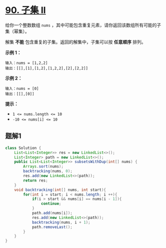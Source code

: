 # [90. 子集 II](https://leetcode.cn/problems/subsets-ii/)

给你一个整数数组 `nums` ，其中可能包含重复元素，请你返回该数组所有可能的子集（幂集）。

解集 **不能** 包含重复的子集。返回的解集中，子集可以按 **任意顺序** 排列。

 

**示例 1：**

```
输入：nums = [1,2,2]
输出：[[],[1],[1,2],[1,2,2],[2],[2,2]]
```

**示例 2：**

```
输入：nums = [0]
输出：[[],[0]]
```

 

**提示：**

- `1 <= nums.length <= 10`
- `-10 <= nums[i] <= 10`



## 题解1

```java
class Solution {
    List<List<Integer>> res = new LinkedList<>();
    List<Integer> path = new LinkedList<>();
    public List<List<Integer>> subsetsWithDup(int[] nums) {
        Arrays.sort(nums);
        backtracking(nums, 0);
        res.add(new LinkedList<>(path));
        return res;
    }
    void backtracking(int[] nums, int start){
        for(int i = start; i < nums.length; i ++){
            if(i > start && nums[i] == nums[i - 1]){
                continue;
            }
            path.add(nums[i]);
            res.add(new LinkedList<>(path));
            backtracking(nums, i + 1);
            path.removeLast();
        }
    }
}
```

